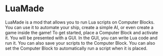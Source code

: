 # LuaMade

LuaMade is a mod that allows you to run Lua scripts on Computer Blocks. You can use it to automate your ship, create a simple AI, or even create a game inside the game! To get started, place a Computer Block and activate it. You will be presented with a GUI. In the GUI, you can write Lua code and run it. You can also save your scripts to the Computer Block. You can also set the Computer Block to automatically run a script when it is placed.